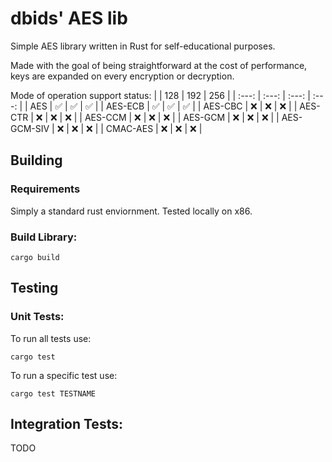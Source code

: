 # dbids' AES lib
Simple AES library written in Rust for self-educational purposes.

Made with the goal of being straightforward at the cost of performance, keys are expanded on
every encryption or decryption.

Mode of operation support status:
| | 128 | 192 | 256 |
| :---: | :---: | :---: | :---: |
| AES | ✅ | ✅ | ✅ |
| AES-ECB | ✅ | ✅ | ✅ |
| AES-CBC | ❌ | ❌ | ❌ |
| AES-CTR | ❌ | ❌ | ❌ |
| AES-CCM | ❌ | ❌ | ❌ |
| AES-GCM | ❌ | ❌ | ❌ |
| AES-GCM-SIV | ❌ | ❌ | ❌ |
| CMAC-AES | ❌ | ❌ | ❌ |

## Building
### Requirements
Simply a standard rust enviornment.  Tested locally on x86.

### Build Library:
```
cargo build
```
## Testing
### Unit Tests:
To run all tests use:
```
cargo test
```
To run a specific test use:
```
cargo test TESTNAME
```
## Integration Tests:
TODO
